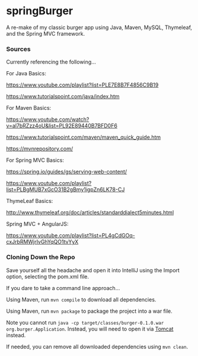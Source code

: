 # springBurger

A re-make of my classic burger app using Java, Maven, MySQL, Thymeleaf, and the Spring MVC framework.



### Sources

Currently referencing the following...


For Java Basics:

https://www.youtube.com/playlist?list=PLE7E8B7F4856C9B19

https://www.tutorialspoint.com/java/index.htm


For Maven Basics:

https://www.youtube.com/watch?v=al7bRZzz4oU&list=PL92E89440B7BFD0F6

https://www.tutorialspoint.com/maven/maven_quick_guide.htm

https://mvnrepository.com/


For Spring MVC Basics:

https://spring.io/guides/gs/serving-web-content/

https://www.youtube.com/playlist?list=PLBgMUB7xGcO31B2gBmy1igpZn6LK78-CJ


ThymeLeaf Basics:

http://www.thymeleaf.org/doc/articles/standarddialect5minutes.html


Spring MVC + AngularJS:

https://www.youtube.com/playlist?list=PL4gCdGOq-cxJrbRMWjrIvGhYqQO1tvYyX



### Cloning Down the Repo

Save yourself all the headache and open it into IntelliJ using the Import option, selecting the pom.xml file.


If you dare to take a command line approach...

Using Maven, run `mvn compile` to download all dependencies.

Using Maven, run `mvn package` to package the project into a war file.

Note you cannot run `java -cp target/classes/burger-0.1.0.war org.burger.Application`. Instead, you will need to open it via [Tomcat](http://tomcat.apache.org/) instead.

If needed, you can remove all downloaded dependencies using `mvn clean`.